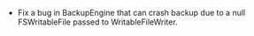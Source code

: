 * Fix a bug in BackupEngine that can crash backup due to a null FSWritableFile passed to WritableFileWriter.
